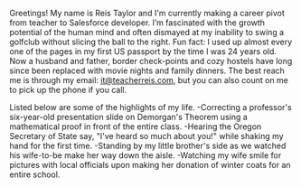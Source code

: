 Greetings! My name is Reis Taylor and I'm currently making a career pivot from teacher to Salesforce developer. I’m fascinated with the growth potential of the human mind and often dismayed at my inability to swing a golfclub without slicing the ball to the right. Fun fact: I used up almost every one of the pages in my first US passport by the time I was 24 years old. Now a husband and father, border check-points and cozy hostels have long since been replaced with movie nights and family dinners. The best reach me is through my email: it@teacherreis.com, but you can also count on me to pick up the phone if you call.

Listed below are some of the highlights of my life.
  -Correcting a professor's six-year-old presentation slide on Demorgan's Theorem using a mathematical proof in front of the entire class.
  -Hearing the Oregon Secretary of State say, "I've heard so much about you!" while shaking my hand for the first time.
  -Standing by my little brother's side as we watched his wife-to-be make her way down the aisle.
  -Watching my wife smile for pictures with local officials upon making her donation of winter coats for an entire school. 


<!---
reisTaylor/reisTaylor is a ✨ special ✨ repository because its `README.md` (this file) appears on your GitHub profile.
You can click the Preview link to take a look at your changes.
--->
